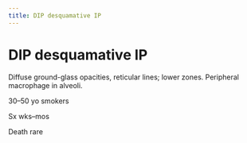 ```yaml
---
title: DIP desquamative IP
---
```

# DIP desquamative IP

Diffuse ground-glass opacities, reticular lines; lower zones. Peripheral macrophage in alveoli.

30–50 yo smokers

Sx wks–mos

Death rare
